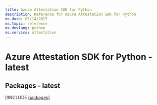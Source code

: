 ```yaml
---
title: Azure Attestation SDK for Python
description: Reference for Azure Attestation SDK for Python
ms.date: 05/14/2025
ms.topic: reference
ms.devlang: python
ms.service: attestation
---
```

# Azure Attestation SDK for Python - latest
## Packages - latest
[!INCLUDE [packages](attestation-index.md)]
